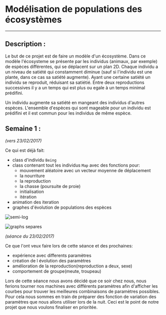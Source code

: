 # Modélisation de populations des écosystèmes
----------------------------------------------------------------------------

## Description :

Le but de ce projet est de faire un modèle d'un écosystème. Dans ce modèle l'écosysteme se présente par les individus (animaux, par exemple) de espèces différentes, qui se déplacent sur un plan 2D. Chaque individu a un niveau de satiété qui constamment diminue (sauf si l'individu est une plante, dans ce cas sa satiété augmente). Ayant une certaine satiété un individu se reproduit, réduisant sa satiétié. Entre deux reproductions successives il y a un temps qui est plus ou egale à un temps minimal prédifini.

Un individu augmente sa satiété en mangeant des individus d'autres espèces. L'ensemble d'espèces qui sont mageable pour un individu est prédifini et il est commun pour les individus de même espèce.

## Semaine 1 :
*(vers 23/02/2017)*

Ce qui est déjà fait:
* class d'individu <code>Being</code>
* class contenant tout les individus <code>Map</code> avec des fonctions pour:
  - mouvement aléatoire avec un vecteur moyenne de déplacement
  - la nourriture
  - la reproduction
  - la chasse (poursuite de proie)
  - initialisation
  - itération
* animation des iteration
* graphes d'évolution de populations des espèces

![semi-log](https://github.com/findooshka/ecosystem-model/blob/master/graphics/semi_log.png)

![graphs separes](https://github.com/findooshka/ecosystem-model/blob/master/graphics/separate.png)

*(séance du 23/02/2017)*

Ce que l'ont veux faire lors de cette séance et des prochaines:
* expérience avec differents paramètres
* création de l évolution des paramètres
* amélioration de la reproduction(reproduction a deux, sexe)
* comportement de groupe(meute, troupeau)


Lors de cette séance nous avons décidé que ce soir chez nous, nous ferions tourner nos machines avec différents paramètres afin d'afficher les courbes pour trouver les meilleures combinaisons de paramètres possibles. Pour cela nous sommes en train de préparer des fonction de variation des paramètres que nous allons utiliser lors de la nuit. Ceci est le point de notre projet que nous voulons finaliser en prioritée.